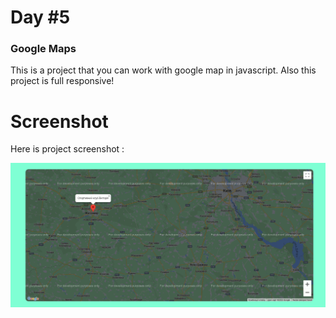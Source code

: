 # Day #5

### Google Maps
This is a project that you can work with google map in javascript. Also this project is full responsive!

# Screenshot
Here is project screenshot :

![screenshot](screenshot.png)